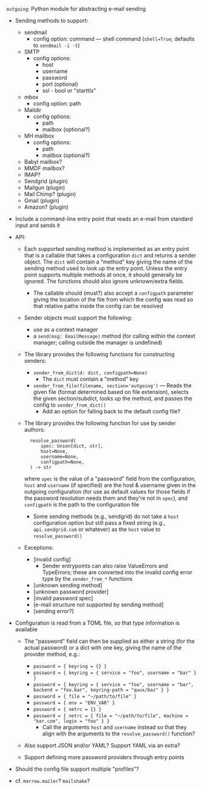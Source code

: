 `outgoing`: Python module for abstracting e-mail sending

- Sending methods to support:
    - sendmail
        - config option: command — shell command (`shell=True`; defaults to
          `sendmail -i -t`)
    - SMTP
        - config options:
            - host
            - username
            - password
            - port (optional)
            - ssl - bool or "starttls"
    - mbox
        - config option: path
    - Maildir
        - config options:
            - path
            - mailbox (optional?)
    - MH mailbox
        - config options:
            - path
            - mailbox (optional?)
    - Babyl mailbox?
    - MMDF mailbox?
    - IMAP?
    - Sendgrid (plugin)
    - Mailgun (plugin)
    - Mail Chimp? (plugin)
    - Gmail (plugin)
    - Amazon? (plugin)

- Include a command-line entry point that reads an e-mail from standard input
  and sends it

- API:
    - Each supported sending method is implemented as an entry point that is a
      callable that takes a configuration `dict` and returns a sender object.
      The `dict` will contain a "method" key giving the name of the sending
      method used to look up the entry point.  Unless the entry point supports
      multiple methods at once, it should generally be ignored.  The functions
      should also ignore unknown/extra fields.
        - The callable should (must?) also accept a `configpath` parameter
          giving the location of the file from which the config was read so
          that relative paths inside the config can be resolved

    - Sender objects must support the following:
        - use as a context manager
        - a `send(msg: EmailMessage)` method (for calling within the context
          manager; calling outside the manager is undefined)

    - The library provides the following functions for constructing senders:
        - `sender_from_dict(d: dict, configpath=None)`
            - The `dict` must contain a "method" key
        - `sender_from_file(filename, section='outgoing')` — Reads the given
          file (format determined based on file extension), selects the given
          section/subdict, looks up the method, and passes the config to
          `sender_from_dict()`
            - Add an option for falling back to the default config file?

    - The library provides the following function for use by sender authors:

            resolve_password(
                spec: Union[dict, str],
                host=None,
                username=None,
                configpath=None,
            ) -> str

        where `spec` is the value of a "password" field from the configuration,
        `host` and `username` (if specified) are the host & username given in
        the outgoing configuration (for use as default values for those fields
        if the password resolution needs them and they're not in `spec`), and
        `configpath` is the path to the configuration file

        - Some sending methods (e.g., sendgrid) do not take a `host`
          configuration option but still pass a fixed string (e.g.,
          `api.sendgrid.com` or whatever) as the `host` value to
          `resolve_password()`

    - Exceptions:
        - [invalid config]
            - Sender entrypoints can also raise ValueErrors and TypeErrors;
              these are converted into the invalid config error type by the
              `sender_from_*` functions
        - [unknown sending method]
        - [unknown password provider]
        - [invalid password spec]
        - [e-mail structure not supported by sending method]
        - [sending error?]

- Configuration is read from a TOML file, so that type information is available
    - The "password" field can then be supplied as either a string (for the
      actual password) or a dict with one key, giving the name of the provider
      method, e.g.:
        
        - `password = { keyring = {} }`
        - `password = { keyring = { service = "foo", username = "bar" } }`
        - `password = { keyring = { service = "foo", username = "bar", backend = "foo.bar", keyring-path = "quux/baz" } }`
        - `password = { file = "~/path/to/file" }`
        - `password = { env = "ENV_VAR" }`
        - `password = { netrc = {} }`
        - `password = { netrc = { file = "~/path/to/file", machine = "bar.com",
          login = "foo" } }`
            - Call the arguments `host` and `username` instead so that they
              align with the arguments to the `resolve_password()` function?

    - Also support JSON and/or YAML?  Support YAML via an extra?
    - Support defining more password providers through entry points

- Should the config file support multiple "profiles"?

- cf. `marrow.mailer`? `mailshake`?
